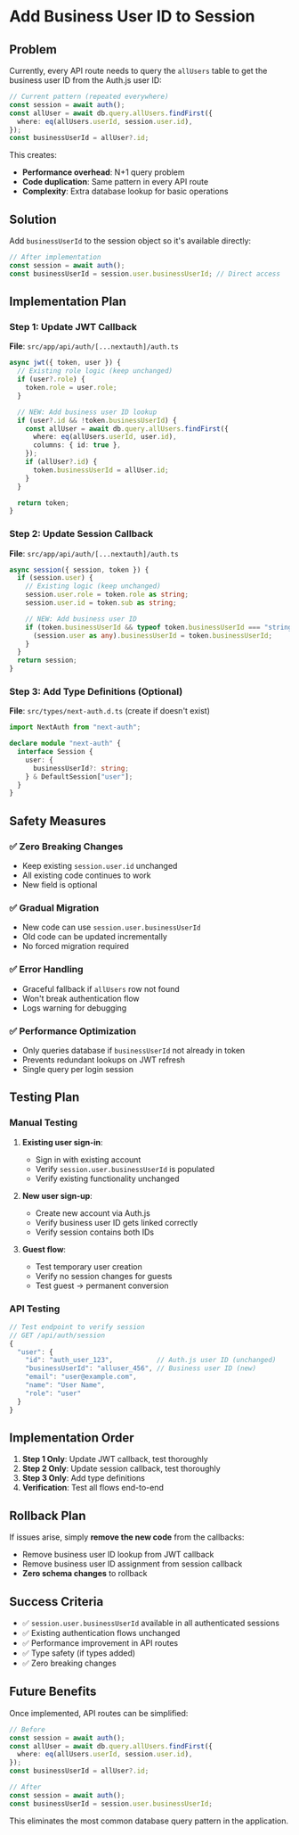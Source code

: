 # Add Business User ID to Session

## Problem

Currently, every API route needs to query the `allUsers` table to get the business user ID from the Auth.js user ID:

```typescript
// Current pattern (repeated everywhere)
const session = await auth();
const allUser = await db.query.allUsers.findFirst({
  where: eq(allUsers.userId, session.user.id),
});
const businessUserId = allUser?.id;
```

This creates:

- **Performance overhead**: N+1 query problem
- **Code duplication**: Same pattern in every API route
- **Complexity**: Extra database lookup for basic operations

## Solution

Add `businessUserId` to the session object so it's available directly:

```typescript
// After implementation
const session = await auth();
const businessUserId = session.user.businessUserId; // Direct access
```

## Implementation Plan

### Step 1: Update JWT Callback

**File**: `src/app/api/auth/[...nextauth]/auth.ts`

```typescript
async jwt({ token, user }) {
  // Existing role logic (keep unchanged)
  if (user?.role) {
    token.role = user.role;
  }

  // NEW: Add business user ID lookup
  if (user?.id && !token.businessUserId) {
    const allUser = await db.query.allUsers.findFirst({
      where: eq(allUsers.userId, user.id),
      columns: { id: true },
    });
    if (allUser?.id) {
      token.businessUserId = allUser.id;
    }
  }

  return token;
}
```

### Step 2: Update Session Callback

**File**: `src/app/api/auth/[...nextauth]/auth.ts`

```typescript
async session({ session, token }) {
  if (session.user) {
    // Existing logic (keep unchanged)
    session.user.role = token.role as string;
    session.user.id = token.sub as string;

    // NEW: Add business user ID
    if (token.businessUserId && typeof token.businessUserId === "string") {
      (session.user as any).businessUserId = token.businessUserId;
    }
  }
  return session;
}
```

### Step 3: Add Type Definitions (Optional)

**File**: `src/types/next-auth.d.ts` (create if doesn't exist)

```typescript
import NextAuth from "next-auth";

declare module "next-auth" {
  interface Session {
    user: {
      businessUserId?: string;
    } & DefaultSession["user"];
  }
}
```

## Safety Measures

### ✅ Zero Breaking Changes

- Keep existing `session.user.id` unchanged
- All existing code continues to work
- New field is optional

### ✅ Gradual Migration

- New code can use `session.user.businessUserId`
- Old code can be updated incrementally
- No forced migration required

### ✅ Error Handling

- Graceful fallback if `allUsers` row not found
- Won't break authentication flow
- Logs warning for debugging

### ✅ Performance Optimization

- Only queries database if `businessUserId` not already in token
- Prevents redundant lookups on JWT refresh
- Single query per login session

## Testing Plan

### Manual Testing

1. **Existing user sign-in**:

   - Sign in with existing account
   - Verify `session.user.businessUserId` is populated
   - Verify existing functionality unchanged

2. **New user sign-up**:

   - Create new account via Auth.js
   - Verify business user ID gets linked correctly
   - Verify session contains both IDs

3. **Guest flow**:
   - Test temporary user creation
   - Verify no session changes for guests
   - Test guest → permanent conversion

### API Testing

```typescript
// Test endpoint to verify session
// GET /api/auth/session
{
  "user": {
    "id": "auth_user_123",           // Auth.js user ID (unchanged)
    "businessUserId": "alluser_456", // Business user ID (new)
    "email": "user@example.com",
    "name": "User Name",
    "role": "user"
  }
}
```

## Implementation Order

1. **Step 1 Only**: Update JWT callback, test thoroughly
2. **Step 2 Only**: Update session callback, test thoroughly
3. **Step 3 Only**: Add type definitions
4. **Verification**: Test all flows end-to-end

## Rollback Plan

If issues arise, simply **remove the new code** from the callbacks:

- Remove business user ID lookup from JWT callback
- Remove business user ID assignment from session callback
- **Zero schema changes** to rollback

## Success Criteria

- ✅ `session.user.businessUserId` available in all authenticated sessions
- ✅ Existing authentication flows unchanged
- ✅ Performance improvement in API routes
- ✅ Type safety (if types added)
- ✅ Zero breaking changes

## Future Benefits

Once implemented, API routes can be simplified:

```typescript
// Before
const session = await auth();
const allUser = await db.query.allUsers.findFirst({
  where: eq(allUsers.userId, session.user.id),
});
const businessUserId = allUser?.id;

// After
const session = await auth();
const businessUserId = session.user.businessUserId;
```

This eliminates the most common database query pattern in the application.
